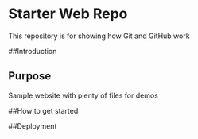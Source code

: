 # Starter Web Repo

This repository is for showing how Git and GitHub work

##Introduction

## Purpose

Sample website with plenty of files for demos

##How to get started

##Deployment